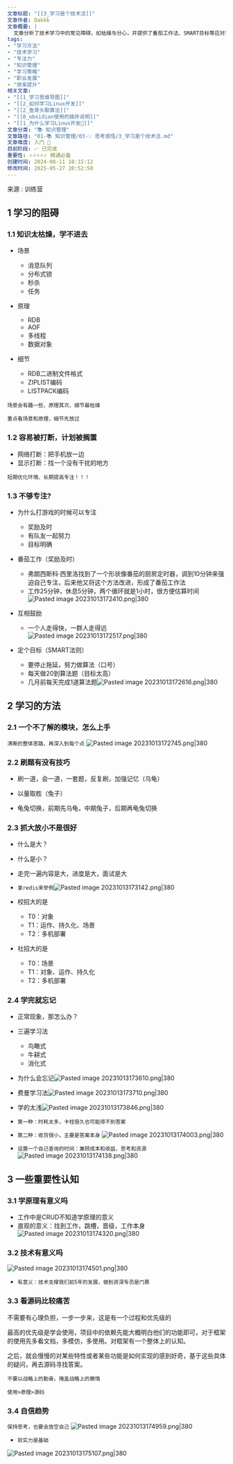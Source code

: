 ```yaml
---
文章标题: "[[3_学习是个技术活]]" 
文章作者: Dakkk
文章概要: |
  文章分析了技术学习中的常见障碍，如枯燥与分心，并提供了番茄工作法、SMART目标等应对策略。它详细阐述了系统学习方法，包括模块上手、刷题技巧、知识巩固及应对遗忘，强调了理解原理、技术和源码的渐进式重要性，旨在提升学习效率。
tags:
- "学习方法"
- "技术学习"
- "专注力"
- "知识管理"
- "学习策略"
- "职业发展"
- "效率提升"
相关文章:
- "[[1_学习思维导图]]"
- "[[2_如何学习Linux开发]]"
- "[[2_鱼骨头聊算法]]"
- "[[0_obsidian使用的插件说明]]"
- "[[1_为什么学习Linux开发📕]]"
文章分类: "📚 知识管理"
文章路径: "01-📚 知识管理/03-💡 思考感悟/3_学习是个技术活.md"
文章难度: 入门 🌱
目前阶段: ✅ 已完成
重要性: ⭐⭐⭐⭐⭐ 精通必备
创建时间: 2024-08-11 18:15:12
修改时间: 2025-05-27 20:52:58
---
```


来源 : 训练营

## 1 学习的阻碍

### 1.1 知识太枯燥，学不进去

- 场景
	- 消息队列
	- 分布式锁
	- 秒杀
	- 任务

- 原理
	- RDB
	- AOF
	- 多线程
	- 数据对象

- 细节
	- RDB二进制文件格式
	- ZIPLIST编码
	- LISTPACK编码

`场景会有趣一些、原理其次、细节最枯燥`

`重点看场景和原理，细节先放过`

### 1.2 容易被打断，计划被搁置

- 网络打断：把手机放一边
- 显示打断：找一个没有干扰的地方

`短期优化环境、长期提高专注！！！`

### 1.3 不够专注?

- 为什么打游戏的时候可以专注
	- 奖励及时
	- 有队友一起努力
	- 目标明确

- 番茄工作（奖励及时）
	- 弗朗西斯科·西里洛找到了一个形状像番茄的厨房定时器，调到10分钟来强迫自己专注，后来他又将这个方法改进，形成了番茄工作法
	- 工作25分钟，休息5分钟，两个循环就是1小时，很方便估算时间![Pasted image 20231013172410.png|380](https://my-obsidian-image.oss-cn-guangzhou.aliyuncs.com/2024/04/dd9e68dded9db9a80a9895ea8ebfb19a.png)

- 互相鼓励
	- 一个人走得快，一群人走得远![Pasted image 20231013172517.png|380](https://my-obsidian-image.oss-cn-guangzhou.aliyuncs.com/2024/04/10f145a54ffc412adb5498e3a6e1bc65.png)

- 定个目标（SMART法则）
	- 要停止拖延，努力做算法（口号）
	- 每天做20到算法题（目标太高）
	- 几月前每天完成1道算法题![Pasted image 20231013172616.png|380](https://my-obsidian-image.oss-cn-guangzhou.aliyuncs.com/2024/04/04131327a3c2753b5a8f63815a0c1b84.png)

## 2 学习的方法

### 2.1 一个不了解的模块，怎么上手

`清晰的整体思路、再深入到每个点`
![Pasted image 20231013172745.png|380](https://my-obsidian-image.oss-cn-guangzhou.aliyuncs.com/2024/04/bf572c6b192adc51c9f34d1617048886.png)


### 2.2 刷题有没有技巧

- 刷一道，会一道，一套题，反复刷，加强记忆（乌龟）

- 以量取胜（兔子）

- 龟兔切换，前期先乌龟，中期兔子，后期再龟兔切换

### 2.3 抓大放小不是很好

- 什么是大？
- 什么是小？
- 走完一遍内容是大，进度是大，面试是大

- `拿redis来举例`![Pasted image 20231013173142.png|380](https://my-obsidian-image.oss-cn-guangzhou.aliyuncs.com/2024/04/3d31fd86701d2ad3c66ec4fe4adb3b7b.png)


- 校招大的是
	- T0：对象
	- T1：运作、持久化、场景
	- T2：多机部署

- 社招大的是
	- T0：场景
	- T1：对象、运作、持久化
	- T2：多机部署

### 2.4 学完就忘记

- 正常现象，那怎么办？

- 三遍学习法
	- 鸟瞰式
	- 牛耕式
	- 消化式

- 为什么会忘记![Pasted image 20231013173610.png|380](https://my-obsidian-image.oss-cn-guangzhou.aliyuncs.com/2024/04/e43715ec09a639a6866196afc45b787f.png)

- 费曼学习法![Pasted image 20231013173710.png|380](https://my-obsidian-image.oss-cn-guangzhou.aliyuncs.com/2024/04/6a041f1a038e9f1d4bc399f42368e519.png)

- 学的太浅![Pasted image 20231013173846.png|380](https://my-obsidian-image.oss-cn-guangzhou.aliyuncs.com/2024/04/0ae190c273089bcb58c6d44b38b2aae1.png)

- `第一种：时耗太多，卡柱很久也可能得不到答案`
- `第二种：收货很小，主要是答案本身`
![Pasted image 20231013174003.png|380](https://my-obsidian-image.oss-cn-guangzhou.aliyuncs.com/2024/04/2647ddb053929affe07fd5a92cbccf65.png)

- `设置一个自己查询的时间：兼顾成本和收益，思考和资源` 
![Pasted image 20231013174138.png|380](https://my-obsidian-image.oss-cn-guangzhou.aliyuncs.com/2024/04/7389ca0cd074294e7092d39a26654986.png)

## 3 一些重要性认知

### 3.1 学原理有意义吗

- 工作中是CRUD不知道学原理的意义
- 直观的意义：找到工作，跳槽，晋级，工作本身![Pasted image 20231013174320.png|380](https://my-obsidian-image.oss-cn-guangzhou.aliyuncs.com/2024/04/15db3af02ad123957382b5798679c5ac.png)

### 3.2 技术有意义吗

![Pasted image 20231013174501.png|380](https://my-obsidian-image.oss-cn-guangzhou.aliyuncs.com/2024/04/10a34bed4b98ff0070bacfffc73f79e9.png)


- `有意义：技术支撑我们前5年的发展，做到资深专员是门票`

### 3.3 看源码比较痛苦

不需要有心理负担，一步一步来，这是有一个过程和优先级的

最高的优先级是学会使用，项目中的依赖先能大概明白他们的功能即可，对于框架的使用先多看文档，多模仿，多使用。对框架有一个整体上的认知。

之后，就会慢慢的对某些特性或者某些功能是如何实现的感到好奇，基于这些具体的疑问，再去源码寻找答案。

`不要以战略上的勤奋，掩盖战略上的懒惰`

`使用>原理>源码`

### 3.4 自信趋势

`保持思考，也要会放空自己`
![Pasted image 20231013174959.png|380](https://my-obsidian-image.oss-cn-guangzhou.aliyuncs.com/2024/04/ed586cd0f45648b46be3bcb14e6d9fb1.png)


- `软实力是基础`

![Pasted image 20231013175107.png|380](https://my-obsidian-image.oss-cn-guangzhou.aliyuncs.com/2024/04/b6f7ceb638f770ab2d4eaa5d84425107.png)
